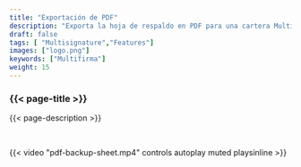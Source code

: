 ```yaml
---
title: "Exportación de PDF"
description: "Exporta la hoja de respaldo en PDF para una cartera MultiSig"
draft: false
tags: [ "Multisignature","Features"]
images: ["logo.png"]
keywords: ["Multifirma"]
weight: 15
---
```


### {{< page-title >}} 
{{< page-description >}} 

<br>


{{< video "pdf-backup-sheet.mp4" controls  autoplay muted playsinline >}}